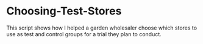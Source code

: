 # Choosing-Test-Stores
This script shows how I helped a garden wholesaler choose which stores to use as test and control groups for a trial they plan to conduct.  
